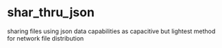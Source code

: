 # shar_thru_json
sharing files using json data capabilities as capacitive but lightest method for network file distribution
